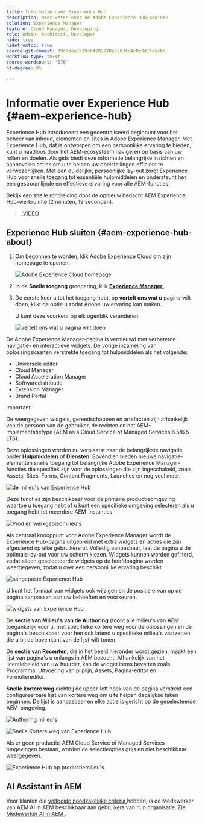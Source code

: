 ```yaml
---
title: Informatie over Experience Hub
description: Meer weten over de Adobe Experience Hub-pagina?
solution: Experience Manager
feature: Cloud Manager, Developing
role: Admin, Architect, Developer
hide: true
hidefromtoc: true
source-git-commit: d9d7dea7b19cb4202778a52b3fc4c0e9d1fd5cbd
workflow-type: tm+mt
source-wordcount: '576'
ht-degree: 0%

---
```


# Informatie over Experience Hub {#aem-experience-hub}

Experience Hub introduceert een gecentraliseerd beginpunt voor het beheer van inhoud, elementen en sites in Adobe Experience Manager. Met Experience Hub, dat is ontworpen om een persoonlijke ervaring te bieden, kunt u naadloos door het AEM-ecosysteem navigeren op basis van uw rollen en doelen. Als gids biedt deze informatie belangrijke inzichten en aanbevolen acties om u te helpen uw doelstellingen efficiënt te verwezenlijken. Met een duidelijke, persoonlijke lay-out zorgt Experience Hub voor snelle toegang tot essentiële hulpmiddelen en ondersteunt het een gestroomlijnde en effectieve ervaring voor alle AEM-functies.

Bekijk een snelle rondleiding door de opnieuw bedacht AEM Experience Hub-werkruimte (2 minuten, 19 seconden).

>[!VIDEO](https://video.tv.adobe.com/v/3470957?learn=on)

<!--
Available as a private beta, Experience Hub offers an optimized experience focused on improving workflows, prioritizing goals, and delivering results. Opting in lets you influence Experience Hub's development by providing feedback that helps shape its future and enhances its value for the entire AEM community. -->

## Experience Hub sluiten {#aem-experience-hub-about}

1. Om begonnen te worden, klik [ Adobe Experience Cloud ](https://experience.adobe.com/#/@foundationinternal/home) om zijn homepage te openen.

   ![ Adobe Experience Cloud homepage ](/help/implementing/cloud-manager/assets/experience-cloud-experiencemanager.png)

1. In de **Snelle toegang** groepering, klik [**Experience Manager** ](https://experience.adobe.com).
1. De eerste keer u tot het toegang hebt, op **vertelt ons wat u** pagina wilt doen, klikt de optie u zodat Adobe uw ervaring kan maken.

   U kunt deze voorkeur op elk ogenblik veranderen.

   ![ vertelt ons wat u pagina ](/help/implementing/cloud-manager/assets/experience-cloud-tellus.png) wilt doen

De Adobe Experience Manager-pagina is vernieuwd met verbeterde navigatie- en interactieve widgets. De vorige inzameling van oplossingskaarten verstrekte toegang tot hulpmiddelen als het volgende:

* Universele editor
* Cloud Manager
* Cloud Acceleration Manager
* Softwaredistributie
* Extension Manager
* Brand Portal

>[!IMPORTANT]
>
>De weergegeven widgets, gereedschappen en artefacten zijn afhankelijk van de persoon van de gebruiker, de rechten en het AEM-implementatietype (AEM as a Cloud Service of Managed Services 6.5/6.5 LTS).

Deze oplossingen worden nu verplaatst naar de belangrijkste navigatie onder **Hulpmiddelen** of **Diensten**. Bovendien bieden nieuwe navigatie-elementen snelle toegang tot belangrijke Adobe Experience Manager-functies die specifiek zijn voor de oplossingen die zijn ingeschakeld, zoals Assets, Sites, Forms, Content Fragments, Launches en nog veel meer.

![ de milieu&#39;s van Experience Hub ](/help/implementing/cloud-manager/assets/experience-hub-author-environments.png)

Deze functies zijn beschikbaar voor de primaire productieomgeving waartoe u toegang hebt of u kunt een specifieke omgeving selecteren als u toegang hebt tot meerdere AEM-instanties.

![ Prod en werkgebiedmilieu&#39;s ](/help/implementing/cloud-manager/assets/experience-hub-prod-stage.png)

Als centraal knooppunt voor Adobe Experience Manager wordt de Experience Hub-pagina uitgebreid met extra widgets en acties die zijn afgestemd op elke gebruikersrol. Volledig aanpasbaar, laat de pagina u de optimale lay-out voor uw scherm kiezen. Widgets kunnen worden gefilterd, zodat alleen geselecteerde widgets op de hoofdpagina worden weergegeven, zodat u over een persoonlijke ervaring beschikt.

![ aangepaste Experience Hub ](/help/implementing/cloud-manager/assets/experience-hub-custom.png)

U kunt het formaat van widgets ook wijzigen en de positie ervan op de pagina aanpassen aan uw behoeften en voorkeuren.

![ widgets van Experience Hub ](/help/implementing/cloud-manager/assets/experience-hub-widgets.png)

De **sectie van Milieu&#39;s van de Authoring** {toont alle milieu&#39;s van AEM toegankelijk voor u, met specifieke kortere weg voor de oplossingen en de pagina&#39;s beschikbaar voor hen ook latend u specifieke milieu&#39;s vastzetten die u bij de bovenkant van de lijst wilt tonen.

De **sectie van Recenten**, die in het beeld hieronder wordt gezien, maakt een lijst van pagina&#39;s u onlangs in AEM bezocht. Afhankelijk van het licentiebeleid van uw huurder, kan de widget items bevatten zoals Programma, Uitvoering van pijplijn, Assets, Pagina-editor en Formuliereditor.

**Snelle kortere weg** dichtbij de upper-left hoek van de pagina verstrekt een configureerbare lijst van kortere weg om u te helpen dagelijkse taken beginnen. De lijst is aanpasbaar en elke actie is gericht op de geselecteerde AEM-omgeving.

![ Authoring milieu&#39;s ](/help/implementing/cloud-manager/assets/experience-hub-recents.png)

![ Snelle Kortere weg van Experience Hub ](/help/implementing/cloud-manager/assets/experience-hub-quick-shortcuts.png)

Als er geen productie-AEM Cloud Service of Managed Services-omgevingen bestaan, worden de selectieopties grijs en niet beschikbaar weergegeven.

![ Experience Hub op productiemilieu&#39;s ](/help/implementing/cloud-manager/assets/experience-hub-no-prod-environs.png)

## AI Assistant in AEM

Voor klanten die [ voltooide noodzakelijke criteria ](/help/implementing/cloud-manager/aem-ai-assistant.md#get-access) hebben, is de Medewerker van AEM AI in AEM beschikbaar aan gebruikers van hun organisatie. Zie [ Medewerker AI in AEM ](/help/implementing/cloud-manager/aem-ai-assistant.md).




